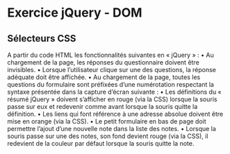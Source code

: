 # Exercice jQuery - DOM

## Sélecteurs CSS

A partir du code HTML  les fonctionnalités suivantes en « jQuery » :
• Au chargement de la page, les réponses du questionnaire doivent être invisibles.
• Lorsque l’utilisateur clique sur une des questions, la réponse adéquate doit être affichée.
• Au chargement de la page, toutes les questions du formulaire sont préfixées d’une numérotation respectant la syntaxe présentée dans la capture d’écran suivante :
• Les définitions du « résumé jQuery » doivent s’afficher en rouge (via la CSS) lorsque la souris passe sur eux et redevenir comme avant lorsque la souris quitte la définition.
• Les liens qui font référence à une adresse absolue doivent être mise en orange (via la CSS).
• Le petit formulaire en bas de page doit permettre l’ajout d’une nouvelle note dans la liste des notes.
• Lorsque la souris passe sur une des notes, son fond devient rouge (via la CSS), il redevient de la couleur par défaut lorsque la souris quitte la note.
<!--stackedit_data:
eyJoaXN0b3J5IjpbMTkyNDc3NDIwMF19
-->